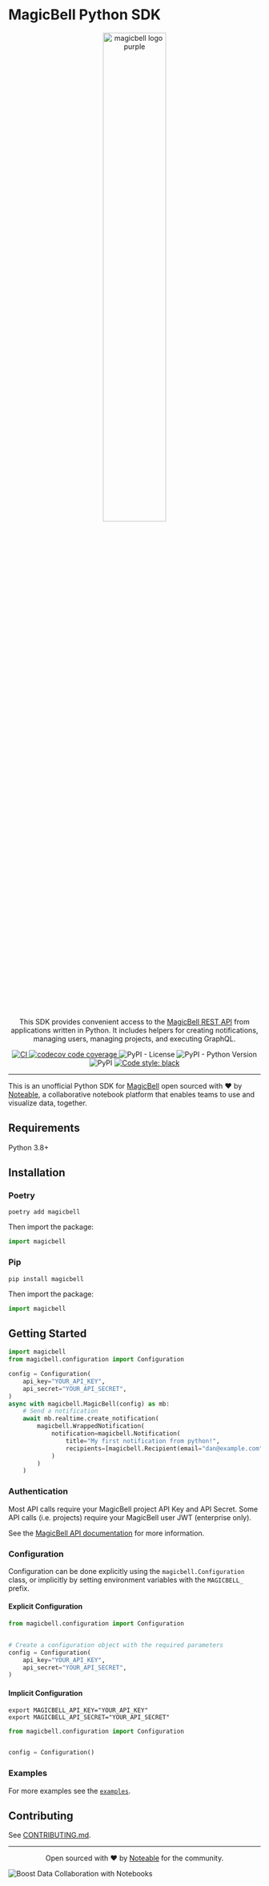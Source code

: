 # MagicBell Python SDK

<p align="center"><img src="https://assets.noteable.io/github/2022-07-29/MB_logo_Purple_2800x660.png" width="50%" alt="magicbell logo purple"></p>
<p align="center">
This SDK provides convenient access to the <a href="https://magicbell.com/docs/rest-api/overview">MagicBell REST API</a> from applications written in Python. 
It includes helpers for creating notifications, managing users, managing projects, and executing GraphQL.
</p>
<p align="center">
<a href="https://github.com/noteable-io/magicbell-python-sdk/actions/workflows/ci.yaml">
    <img src="https://github.com/noteable-io/magicbell-python-sdk/actions/workflows/ci.yaml/badge.svg" alt="CI" />
</a>
<a href="https://codecov.io/gh/noteable-io/magicbell-python-sdk" > 
 <img src="https://codecov.io/gh/noteable-io/magicbell-python-sdk/branch/main/graph/badge.svg?token=RGNWOIPWC0" alt="codecov code coverage"/> 
 </a>
<img alt="PyPI - License" src="https://img.shields.io/pypi/l/magicbell" />
<img alt="PyPI - Python Version" src="https://img.shields.io/pypi/pyversions/magicbell" />
<img alt="PyPI" src="https://img.shields.io/pypi/v/magicbell">
<a href="https://github.com/psf/black"><img alt="Code style: black" src="https://img.shields.io/badge/code%20style-black-000000.svg"></a>
</p>

---------

This is an unofficial Python SDK for [MagicBell](https://magicbell.com) open sourced with ❤️ by <a href="https://noteable.io">Noteable</a>, a collaborative notebook platform that enables teams to use and visualize data, together.


## Requirements

Python 3.8+

## Installation

### Poetry

```shell
poetry add magicbell
```

Then import the package:

```python
import magicbell
```

### Pip
```shell
pip install magicbell
```

Then import the package:

```python
import magicbell
```

## Getting Started

```python
import magicbell
from magicbell.configuration import Configuration

config = Configuration(
    api_key="YOUR_API_KEY",
    api_secret="YOUR_API_SECRET",
)
async with magicbell.MagicBell(config) as mb:
    # Send a notification
    await mb.realtime.create_notification(
        magicbell.WrappedNotification(
            notification=magicbell.Notification(
                title="My first notification from python!",
                recipients=[magicbell.Recipient(email="dan@example.com")],
            )
        )
    )
```

### Authentication

Most API calls require your MagicBell project API Key and API Secret.
Some API calls (i.e. projects) require your MagicBell user JWT (enterprise only).

See the [MagicBell API documentation](https://www.magicbell.com/docs/rest-api/reference#authentication) for more information.

### Configuration

Configuration can be done explicitly using the `magicbell.Configuration` class,
or implicitly by setting environment variables with the `MAGICBELL_` prefix.

#### Explicit Configuration

```python
from magicbell.configuration import Configuration


# Create a configuration object with the required parameters
config = Configuration(
    api_key="YOUR_API_KEY",
    api_secret="YOUR_API_SECRET",
)
```

#### Implicit Configuration

```shell
export MAGICBELL_API_KEY="YOUR_API_KEY"
export MAGICBELL_API_SECRET="YOUR_API_SECRET"
```

```python
from magicbell.configuration import Configuration


config = Configuration()
```

### Examples

For more examples see the [`examples`](./examples).

## Contributing

See [CONTRIBUTING.md](https://github.com/noteable-io/magicbell-python-sdk/blob/main/CONTRIBUTING.md).

-------

<p align="center">Open sourced with ❤️ by <a href="https://noteable.io">Noteable</a> for the community.</p>

<img href="https://pages.noteable.io/private-beta-access" src="https://assets.noteable.io/github/2022-07-29/noteable.png" alt="Boost Data Collaboration with Notebooks">

